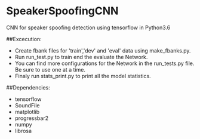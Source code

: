 # SpeakerSpoofingCNN
CNN for speaker spoofing detection using tensorflow in Python3.6

##Excecution:
* Create fbank files for 'train','dev' and 'eval' data using make_fbanks.py.
* Run run_test.py to train end the evaluate the Network.
* You can find more configurations for the Network in the run_tests.py file. Be sure to use one at a time.
* Finaly run stats_print.py to print all the model statistics.

##Dependencies:
* tensorflow
* SoundFile
* matplotlib
* progressbar2
* numpy
* librosa